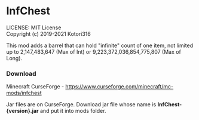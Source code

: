 # InfChest

LICENSE: MIT License  
Copyright (c) 2019-2021 Kotori316

This mod adds a barrel that can hold "infinite" count of one item, not limited up to 2,147,483,647 (Max of Int) or 9,223,372,036,854,775,807 (Max of Long).

### Download
Minecraft CurseForge - https://www.curseforge.com/minecraft/mc-mods/infchest

Jar files are on CurseForge. Download jar file whose name is **InfChest-{version}.jar** and put it into mods folder.
